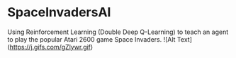 # SpaceInvadersAI
Using Reinforcement Learning (Double Deep Q-Learning) to teach an agent to play the popular Atari 2600 game Space Invaders. 
![Alt Text] (https://j.gifs.com/gZlywr.gif)
